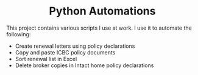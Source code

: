 <h1 align="center">Python Automations</h1>

This project contains various scripts I use at work.  I use it to automate the following:
- Create renewal letters using policy declarations
- Copy and paste ICBC policy documents
- Sort renewal list in Excel
- Delete broker copies in Intact home policy declarations